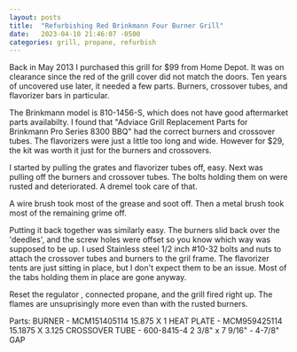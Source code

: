 ```yaml
---
layout: posts
title:  "Refurbishing Red Brinkmann Four Burner Grill"
date:   2023-04-10 21:46:07 -0500
categories: grill, propane, refurbish
---
```


Back in May 2013 I purchased this grill for $99 from Home Depot. It was on clearance since the red of the grill cover did not match the doors. Ten years of uncovered use later, it needed a few parts. Burners, crossover tubes, and flavorizer bars in particular. 

The Brinkmann model is 810-1456-S, which does not have good aftermarket parts availabilty. I found that "Adviace Grill Replacement Parts for Brinkmann Pro Series 8300 BBQ" had the correct burners and crossover tubes. The flavorizers were just a little too long and wide. However for $29, the kit was worth it just for the burners and crossovers. 

I started by pulling the grates and flavorizer tubes off, easy. Next was pulling off the burners and crossover tubes. The bolts holding them on were rusted and deteriorated. A dremel took care of that. 

A wire brush took most of the grease and soot off. Then a metal brush took most of the remaining grime off. 

Putting it back together was similarly easy. The burners slid back over the 'deedles', and the screw holes were offset so you know which way was supposed to be up. I used Stainless steel 1/2 inch #10-32 bolts and nuts to attach the crossover tubes and burners to the gril frame. The flavorizer tents are just sitting in place, but I don't expect them to be an issue.  Most of the tabs holding them in place are gone anyway. 

Reset the regulator , connected propane, and the grill fired right up. The flames are unsuprisingly more even than with the rusted burners. 

Parts:
BURNER - MCM151405114 15.875 X 1
HEAT PLATE - MCM959425114 15.1875 X 3.125
CROSSOVER TUBE - 600-8415-4  2 3/8" x 7 9/16" - 4-7/8" GAP

